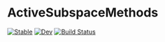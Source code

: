 # ActiveSubspaceMethods

[![Stable](https://img.shields.io/badge/docs-stable-blue.svg)](https://dannys4.github.io/ActiveSubspaceMethods.jl/stable/)
[![Dev](https://img.shields.io/badge/docs-dev-blue.svg)](https://dannys4.github.io/ActiveSubspaceMethods.jl/dev/)
[![Build Status](https://github.com/dannys4/ActiveSubspaceMethods.jl/actions/workflows/CI.yml/badge.svg?branch=main)](https://github.com/dannys4/ActiveSubspaceMethods.jl/actions/workflows/CI.yml?query=branch%3Amain)
